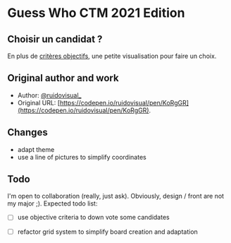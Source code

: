 # Guess Who CTM 2021 Edition

## Choisir un candidat ?
En plus de [critères objectifs](https://github.com/glefait/ctm-elections-2021), une petite visualisation pour faire un choix.



## Original author and work
- Author: [@ruidovisual_](ruidovisual_)
- Original URL: [https://codepen.io/ruidovisual/pen/KoRgGR](https://codepen.io/ruidovisual/pen/KoRgGR).

## Changes
- adapt theme
- use a line of pictures to simplify coordinates

## Todo
I'm open to collaboration (really, just ask). Obviously, design / front are not my major ;).
Expected todo list: 
- [ ] use objective criteria to down vote some candidates
- [ ] refactor grid system to simplify board creation and adaptation

